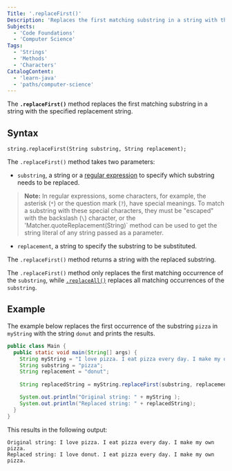 ```yaml
---
Title: '.replaceFirst()'
Description: 'Replaces the first matching substring in a string with the specified replacement string.'
Subjects:
  - 'Code Foundations'
  - 'Computer Science'
Tags:
  - 'Strings'
  - 'Methods'
  - 'Characters'
CatalogContent:
  - 'learn-java'
  - 'paths/computer-science'
---
```


The **`.replaceFirst()`** method replaces the first matching substring in a string with the specified replacement string.

## Syntax

```pseudo
string.replaceFirst(String substring, String replacement);
```

The `.replaceFirst()` method takes two parameters:

- `substring`, a string or a [regular expression](https://www.codecademy.com/resources/docs/general/regular-expressions) to specify which substring needs to be replaced.
> **Note:** In regular expressions, some characters, for example, the asterisk (`*`) or the question mark (`?`), have special meanings. To match a substring with these special characters, they must be "escaped" with the backslash (`\`) character, or the 'Matcher.quoteReplacement(String)` method can be used to get the string literal of any string passed as a parameter.
- `replacement`, a string to specify the substring to be substituted.

The `.replaceFirst()` method returns a string with the replaced substring.

The `.replaceFirst()` method only replaces the first matching occurrence of the `substring`, while [`.replaceAll()`](https://www.codecademy.com/resources/docs/java/strings/replaceAll) replaces all matching occurrences of the `substring`.

## Example

The example below replaces the first occurrence of the substring `pizza` in `myString` with the string `donut` and prints the results.

```java
public class Main {
  public static void main(String[] args) {
    String myString = "I love pizza. I eat pizza every day. I make my own pizza. ";
    String substring = "pizza";
    String replacement = "donut";
    
    String replacedString = myString.replaceFirst(substring, replacement);

    System.out.println("Original string: " + myString );
    System.out.println("Replaced string: " + replacedString);
  }
}
```

This results in the following output:

```shell
Original string: I love pizza. I eat pizza every day. I make my own pizza.
Replaced string: I love donut. I eat pizza every day. I make my own pizza.
```
